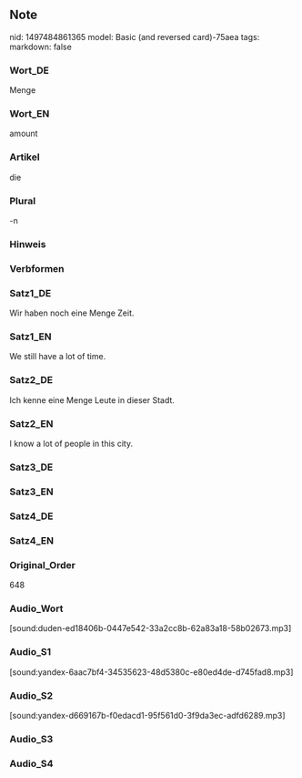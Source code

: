 ## Note
nid: 1497484861365
model: Basic (and reversed card)-75aea
tags: 
markdown: false

### Wort_DE
Menge

### Wort_EN
amount

### Artikel
die

### Plural
-n

### Hinweis


### Verbformen


### Satz1_DE
Wir haben noch eine Menge Zeit.

### Satz1_EN
We still have a lot of time.

### Satz2_DE
Ich kenne eine Menge Leute in dieser Stadt.

### Satz2_EN
I know a lot of people in this city.

### Satz3_DE


### Satz3_EN


### Satz4_DE


### Satz4_EN


### Original_Order
648

### Audio_Wort
[sound:duden-ed18406b-0447e542-33a2cc8b-62a83a18-58b02673.mp3]

### Audio_S1
[sound:yandex-6aac7bf4-34535623-48d5380c-e80ed4de-d745fad8.mp3]

### Audio_S2
[sound:yandex-d669167b-f0edacd1-95f561d0-3f9da3ec-adfd6289.mp3]

### Audio_S3


### Audio_S4


